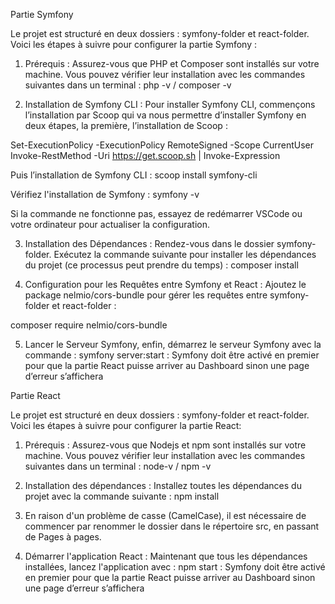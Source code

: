 Partie Symfony

Le projet est structuré en deux dossiers : symfony-folder et react-folder. Voici les étapes à suivre pour configurer la partie Symfony :

1. Prérequis :  Assurez-vous que PHP et Composer sont installés sur votre machine. Vous pouvez vérifier leur installation avec les commandes suivantes dans un terminal : 
php -v  / composer -v  

2. Installation de Symfony CLI : 
Pour installer Symfony CLI, commençons l’installation par Scoop qui va nous permettre d’installer Symfony en deux étapes, la première, l’installation de Scoop :

Set-ExecutionPolicy -ExecutionPolicy RemoteSigned -Scope CurrentUser  
Invoke-RestMethod -Uri https://get.scoop.sh | Invoke-Expression  

Puis l’installation de Symfony CLI :
scoop install symfony-cli  

Vérifiez l'installation de Symfony :
symfony -v  

Si la commande ne fonctionne pas, essayez de redémarrer VSCode ou votre ordinateur pour actualiser la configuration.

3. Installation des Dépendances :  Rendez-vous dans le dossier symfony-folder. Exécutez la commande suivante pour installer les dépendances du projet (ce processus peut prendre du temps) :
composer install  

4. Configuration pour les Requêtes entre Symfony et React : Ajoutez le package nelmio/cors-bundle pour gérer les requêtes entre symfony-folder et react-folder :

composer require nelmio/cors-bundle 
 
5. Lancer le Serveur Symfony,  enfin, démarrez le serveur Symfony avec la commande :
symfony server:start  : Symfony doit être activé en premier pour que la partie React puisse arriver au Dashboard sinon une page d’erreur s’affichera








Partie React

Le projet est structuré en deux dossiers : symfony-folder et react-folder. Voici les étapes à suivre pour configurer la partie React:

1. Prérequis :  Assurez-vous que Nodejs et npm sont installés sur votre machine. Vous pouvez vérifier leur installation avec les commandes suivantes dans un terminal : 
node-v  / npm -v  

2. Installation des dépendances : Installez toutes les dépendances du projet avec la commande suivante :
npm install  

3. En raison d'un problème de casse (CamelCase), il est nécessaire de commencer par renommer le dossier dans le répertoire src, en passant de Pages à pages.

4. Démarrer l'application React : Maintenant que tous les dépendances installées, lancez l'application avec :
npm start    : Symfony doit être activé en premier pour que la partie React puisse arriver au Dashboard sinon une page d’erreur s’affichera
